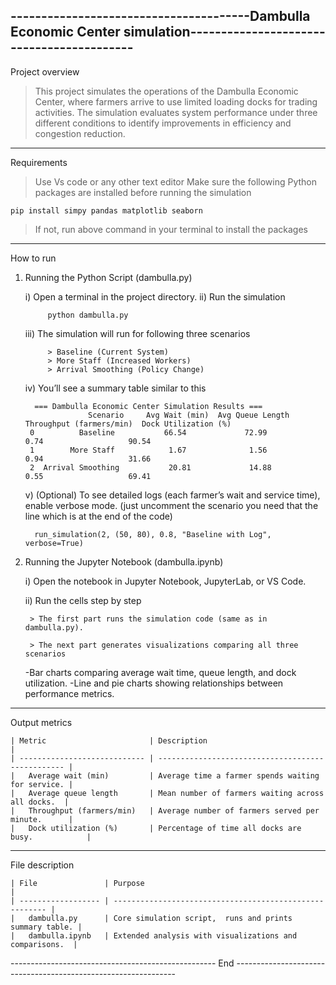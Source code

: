 ---------------------------------------Dambulla Economic Center simulation------------------------------------------
--------------------------------------------------------------------------------------------------------------------

Project overview

> This project simulates the operations of the Dambulla Economic Center, where farmers arrive to use limited loading docks for trading activities.
> The simulation evaluates system performance under three different conditions to identify improvements in efficiency and congestion reduction.

---------------------------------------------------------------------------------------------------------------------

Requirements

> Use Vs code or any other text editor
> Make sure the following Python packages are installed before running the simulation

    pip install simpy pandas matplotlib seaborn

> If not, run above command in your terminal to install the packages

---------------------------------------------------------------------------------------------------------------------

How to run

1. Running the Python Script (dambulla.py)

    i)     Open a terminal in the project directory.
    ii)    Run the simulation
            
            python dambulla.py

    iii)   The simulation will run for following three scenarios

            > Baseline (Current System)
            > More Staff (Increased Workers)
            > Arrival Smoothing (Policy Change)

    iv)    You’ll see a summary table similar to this

         === Dambulla Economic Center Simulation Results ===
                     Scenario     Avg Wait (min)  Avg Queue Length  Throughput (farmers/min)  Dock Utilization (%)
        0          Baseline           66.54             72.99                     0.74                   90.54
        1        More Staff            1.67              1.56                     0.94                   31.66
        2  Arrival Smoothing           20.81             14.88                     0.55                   69.41

    v)     (Optional) To see detailed logs (each farmer’s wait and service time), enable verbose mode. (just uncomment    the scenario you need that the line which is at the end of the code)
       
         run_simulation(2, (50, 80), 0.8, "Baseline with Log", verbose=True)


2. Running the Jupyter Notebook (dambulla.ipynb)

    i) Open the notebook in Jupyter Notebook, JupyterLab, or VS Code.

    ii) Run the cells step by step

        > The first part runs the simulation code (same as in dambulla.py).

        > The next part generates visualizations comparing all three scenarios
    -Bar charts comparing average wait time, queue length, and dock utilization.
    -Line and pie charts showing relationships between performance metrics.

----------------------------------------------------------------------------------------------------------------------

Output metrics

    | Metric                       | Description                                       |
    | ---------------------------- | ------------------------------------------------- |
    |   Average wait (min)         | Average time a farmer spends waiting for service. |
    |   Average queue length       | Mean number of farmers waiting across all docks.  |
    |   Throughput (farmers/min)   | Average number of farmers served per minute.      |
    |   Dock utilization (%)       | Percentage of time all docks are busy.            |

-----------------------------------------------------------------------------------------------------------------------

File description

    | File               | Purpose                                                 |
    | ------------------ | ------------------------------------------------------- |
    |   dambulla.py      | Core simulation script,  runs and prints summary table. |
    |   dambulla.ipynb   | Extended analysis with visualizations and comparisons.  |


--------------------------------------------------- End ---------------------------------------------------------------